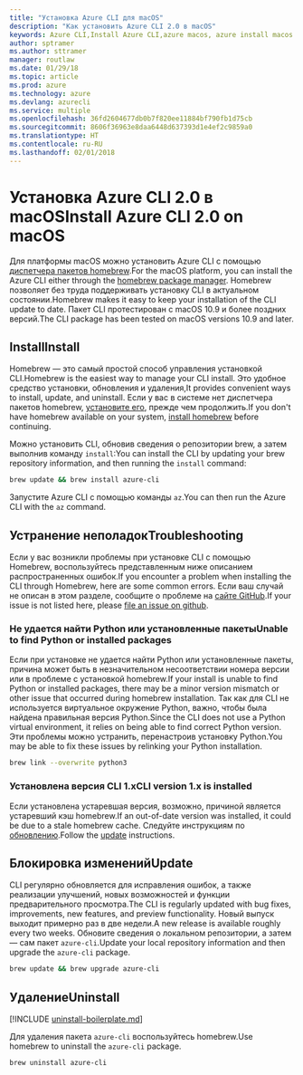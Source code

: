 ```yaml
---
title: "Установка Azure CLI для macOS"
description: "Как установить Azure CLI 2.0 в macOS"
keywords: Azure CLI,Install Azure CLI,azure macos, azure install macos
author: sptramer
ms.author: sttramer
manager: routlaw
ms.date: 01/29/18
ms.topic: article
ms.prod: azure
ms.technology: azure
ms.devlang: azurecli
ms.service: multiple
ms.openlocfilehash: 36fd2604677db0b7f820ee11884bf790fb1d75cb
ms.sourcegitcommit: 8606f36963e8daa6448d637393d1e4ef2c9859a0
ms.translationtype: HT
ms.contentlocale: ru-RU
ms.lasthandoff: 02/01/2018
---
```

# <a name="install-azure-cli-20-on-macos"></a><span data-ttu-id="ea442-104">Установка Azure CLI 2.0 в macOS</span><span class="sxs-lookup"><span data-stu-id="ea442-104">Install Azure CLI 2.0 on macOS</span></span>

<span data-ttu-id="ea442-105">Для платформы macOS можно установить Azure CLI с помощью [диспетчера пакетов homebrew](http://brew.sh).</span><span class="sxs-lookup"><span data-stu-id="ea442-105">For the macOS platform, you can install the Azure CLI either through the [homebrew package manager](http://brew.sh).</span></span> <span data-ttu-id="ea442-106">Homebrew позволяет без труда поддерживать установку CLI в актуальном состоянии.</span><span class="sxs-lookup"><span data-stu-id="ea442-106">Homebrew makes it easy to keep your installation of the CLI update to date.</span></span> <span data-ttu-id="ea442-107">Пакет CLI протестирован с macOS 10.9 и более поздних версий.</span><span class="sxs-lookup"><span data-stu-id="ea442-107">The CLI package has been tested on macOS versions 10.9 and later.</span></span>

## <a name="install"></a><span data-ttu-id="ea442-108">Install</span><span class="sxs-lookup"><span data-stu-id="ea442-108">Install</span></span>

<span data-ttu-id="ea442-109">Homebrew — это самый простой способ управления установкой CLI.</span><span class="sxs-lookup"><span data-stu-id="ea442-109">Homebrew is the easiest way to manage your CLI install.</span></span> <span data-ttu-id="ea442-110">Это удобное средство установки, обновления и удаления,</span><span class="sxs-lookup"><span data-stu-id="ea442-110">It provides convenient ways to install, update, and uninstall.</span></span> <span data-ttu-id="ea442-111">Если у вас в системе нет диспетчера пакетов homebrew, [установите его](https://docs.brew.sh/Installation.html), прежде чем продолжить.</span><span class="sxs-lookup"><span data-stu-id="ea442-111">If you don't have homebrew available on your system, [install homebrew](https://docs.brew.sh/Installation.html) before continuing.</span></span>

<span data-ttu-id="ea442-112">Можно установить CLI, обновив сведения о репозитории brew, а затем выполнив команду `install`:</span><span class="sxs-lookup"><span data-stu-id="ea442-112">You can install the CLI by updating your brew repository information, and then running the `install` command:</span></span>

```bash
brew update && brew install azure-cli
```

<span data-ttu-id="ea442-113">Запустите Azure CLI с помощью команды `az`.</span><span class="sxs-lookup"><span data-stu-id="ea442-113">You can then run the Azure CLI with the `az` command.</span></span>

## <a name="troubleshooting"></a><span data-ttu-id="ea442-114">Устранение неполадок</span><span class="sxs-lookup"><span data-stu-id="ea442-114">Troubleshooting</span></span>

<span data-ttu-id="ea442-115">Если у вас возникли проблемы при установке CLI с помощью Homebrew, воспользуйтесь представленным ниже описанием распространенных ошибок.</span><span class="sxs-lookup"><span data-stu-id="ea442-115">If you encounter a problem when installing the CLI through Homebrew, here are some common errors.</span></span> <span data-ttu-id="ea442-116">Если ваш случай не описан в этом разделе, сообщите о проблеме на [сайте GitHub](https://github.com/Azure/azure-cli/issues).</span><span class="sxs-lookup"><span data-stu-id="ea442-116">If your issue is not listed here, please [file an issue on github](https://github.com/Azure/azure-cli/issues).</span></span>

### <a name="unable-to-find-python-or-installed-packages"></a><span data-ttu-id="ea442-117">Не удается найти Python или установленные пакеты</span><span class="sxs-lookup"><span data-stu-id="ea442-117">Unable to find Python or installed packages</span></span>

<span data-ttu-id="ea442-118">Если при установке не удается найти Python или установленные пакеты, причина может быть в незначительном несоответствии номера версии или в проблеме с установкой homebrew.</span><span class="sxs-lookup"><span data-stu-id="ea442-118">If your install is unable to find Python or installed packages, there may be a minor version mismatch or other issue that occurred during homebrew installation.</span></span> <span data-ttu-id="ea442-119">Так как для CLI не используется виртуальное окружение Python, важно, чтобы была найдена правильная версия Python.</span><span class="sxs-lookup"><span data-stu-id="ea442-119">Since the CLI does not use a Python virtual environment, it relies on being able to find correct Python version.</span></span> <span data-ttu-id="ea442-120">Эти проблемы можно устранить, перенастроив установку Python.</span><span class="sxs-lookup"><span data-stu-id="ea442-120">You may be able to fix these issues by relinking your Python installation.</span></span>

```bash
brew link --overwrite python3
```

### <a name="cli-version-1x-is-installed"></a><span data-ttu-id="ea442-121">Установлена версия CLI 1.x</span><span class="sxs-lookup"><span data-stu-id="ea442-121">CLI version 1.x is installed</span></span>

<span data-ttu-id="ea442-122">Если установлена устаревшая версия, возможно, причиной является устаревший кэш homebrew.</span><span class="sxs-lookup"><span data-stu-id="ea442-122">If an out-of-date version was installed, it could be due to a stale homebrew cache.</span></span> <span data-ttu-id="ea442-123">Следуйте инструкциям по [обновлению](#Update).</span><span class="sxs-lookup"><span data-stu-id="ea442-123">Follow the [update](#Update) instructions.</span></span>

## <a name="update"></a><span data-ttu-id="ea442-124">Блокировка изменений</span><span class="sxs-lookup"><span data-stu-id="ea442-124">Update</span></span>

<span data-ttu-id="ea442-125">CLI регулярно обновляется для исправления ошибок, а также реализации улучшений, новых возможностей и функции предварительного просмотра.</span><span class="sxs-lookup"><span data-stu-id="ea442-125">The CLI is regularly updated with bug fixes, improvements, new features, and preview functionality.</span></span> <span data-ttu-id="ea442-126">Новый выпуск выходит примерно раз в две недели.</span><span class="sxs-lookup"><span data-stu-id="ea442-126">A new release is available roughly every two weeks.</span></span> <span data-ttu-id="ea442-127">Обновите сведения о локальном репозитории, а затем — сам пакет `azure-cli`.</span><span class="sxs-lookup"><span data-stu-id="ea442-127">Update your local repository information and then upgrade the `azure-cli` package.</span></span>

```bash
brew update && brew upgrade azure-cli
```

## <a name="uninstall"></a><span data-ttu-id="ea442-128">Удаление</span><span class="sxs-lookup"><span data-stu-id="ea442-128">Uninstall</span></span>

[!INCLUDE [uninstall-boilerplate.md](includes/uninstall-boilerplate.md)]

<span data-ttu-id="ea442-129">Для удаления пакета `azure-cli` воспользуйтесь homebrew.</span><span class="sxs-lookup"><span data-stu-id="ea442-129">Use homebrew to uninstall the `azure-cli` package.</span></span>

```bash
brew uninstall azure-cli
```
